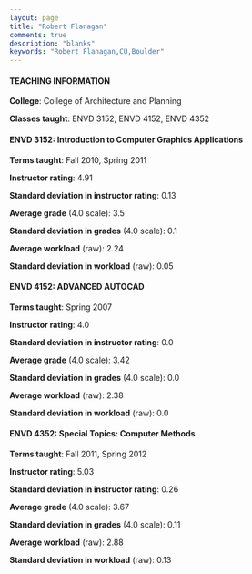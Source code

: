 ```yaml
---
layout: page
title: "Robert Flanagan" 
comments: true
description: "blanks"
keywords: "Robert Flanagan,CU,Boulder"
---
```

<head>
<script src="https://ajax.googleapis.com/ajax/libs/jquery/2.1.3/jquery.min.js"></script>
<script src="https://dl.dropboxusercontent.com/s/pc42nxpaw1ea4o9/highcharts.js?dl=0"></script>
<!-- <script src="../assets/js/highcharts.js"></script> -->
<style type="text/css">@font-face {
	font-family: "Bebas Neue";
	src: url(https://www.filehosting.org/file/details/544349/BebasNeue Regular.otf) format("opentype");
	}
	h1.Bebas { 
		font-family: "Bebas Neue", Verdana, Tahoma;
	}
</style>
</head>
	   
#### TEACHING INFORMATION

**College**: College of Architecture and Planning

**Classes taught**: ENVD 3152, ENVD 4152, ENVD 4352

#### ENVD 3152: Introduction to Computer Graphics Applications

**Terms taught**: Fall 2010, Spring 2011

**Instructor rating**: 4.91

**Standard deviation in instructor rating**: 0.13

**Average grade** (4.0 scale): 3.5

**Standard deviation in grades** (4.0 scale): 0.1

**Average workload** (raw): 2.24

**Standard deviation in workload** (raw): 0.05

#### ENVD 4152: ADVANCED AUTOCAD

**Terms taught**: Spring 2007

**Instructor rating**: 4.0

**Standard deviation in instructor rating**: 0.0

**Average grade** (4.0 scale): 3.42

**Standard deviation in grades** (4.0 scale): 0.0

**Average workload** (raw): 2.38

**Standard deviation in workload** (raw): 0.0

#### ENVD 4352: Special Topics: Computer Methods

**Terms taught**: Fall 2011, Spring 2012

**Instructor rating**: 5.03

**Standard deviation in instructor rating**: 0.26

**Average grade** (4.0 scale): 3.67

**Standard deviation in grades** (4.0 scale): 0.11

**Average workload** (raw): 2.88

**Standard deviation in workload** (raw): 0.13

